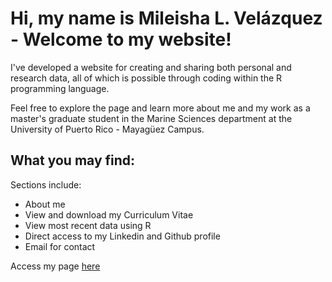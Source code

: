 # Hi, my name is Mileisha L. Velázquez - Welcome to my website! 

I've developed a website for creating and sharing both personal and research data, all of which is possible through coding within the R programming language.  

Feel free to explore the page and learn more about me and my work as a master's graduate student in the Marine Sciences department at the University of Puerto Rico - Mayagüez Campus. 

## What you may find: 

Sections include: 

- About me
- View and download my  Curriculum Vitae
- View most recent data using R
- Direct access to my Linkedin  and Github profile 
- Email for contact 

Access my page [here](https://mlv99.github.io/index.html)